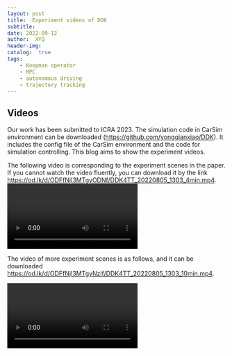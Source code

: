 ```yaml
---
layout: post
title:  Experiment videos of DDK
subtitle: 
date: 2022-09-12
author:  XYQ
header-img: 
catalog:  true
tags:
    - Koopman operator
    - MPC
    - autonomous driving
    - trajectory tracking
---
```



## Videos

Our work has been submitted to ICRA 2023. The simulation code in CarSim environment can be downloaded (https://github.com/yongqianxiao/DDK). It includes the config file of the CarSim environment and the code for simulation controlling. This blog aims to show the experiment videos.

The following video is corresponding to the experiment scenes in the paper. If you cannot watch the video fluently, you can download it by the link https://od.lk/d/ODFfNjI3MTgyODNf/DDK4TT_20220805_1303_4min.mp4.
<video src="https://od.lk/s/ODFfNjI3MTgyODNf/DDK4TT_20220805_1303_4min.mp4" controls></video>

The video of more experiment scenes is as follows, and it can be downloaded https://od.lk/d/ODFfNjI3MTgyNzlf/DDK4TT_20220805_1303_10min.mp4.

<video src="https://od.lk/s/ODFfNjI3MTgyNzlf/DDK4TT_20220805_1303_10min.mp4" controls></video>
